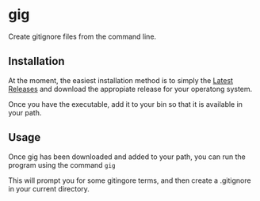 # gig
Create gitignore files from the command line.

## Installation
At the moment, the easiest installation method is to simply the [Latest Releases](https://github.com/damiensedgwick/gig/releases) and download the appropiate release for your operatong system.

Once you have the executable, add it to your bin so that it is available in your path.

## Usage
Once gig has been downloaded and added to your path, you can run the program using the command `gig`

This will prompt you for some gitingore terms, and then create a .gitignore in your current directory.
